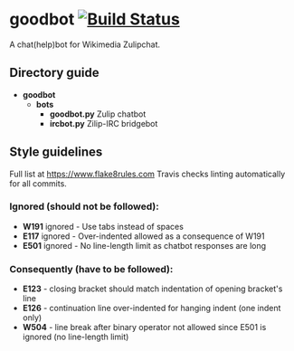# goodbot [![Build Status](https://travis-ci.com/QEDK/goodbot.svg?token=hzAt8K9qssFFPCiKjxHz&branch=master)](https://travis-ci.com/QEDK/goodbot)
A chat(help)bot for Wikimedia Zulipchat.

## Directory guide
- **goodbot**
  - **bots**
    - **goodbot.py** Zulip chatbot
    - **ircbot.py** Zilip-IRC bridgebot  

## Style guidelines

Full list at https://www.flake8rules.com
Travis checks linting automatically for all commits.

### Ignored (should not be followed):

* **W191** ignored - Use tabs instead of spaces
* **E117** ignored - Over-indented allowed as a consequence of W191
* **E501** ignored - No line-length limit as chatbot responses are long

### Consequently (have to be followed):

* **E123** - closing bracket should match indentation of opening bracket's line
* **E126** - continuation line over-indented for hanging indent (one indent only)
* **W504** - line break after binary operator not allowed since E501 is ignored (no line-length limit)

